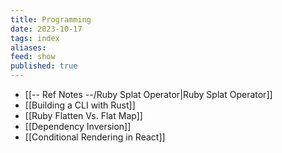```yaml
---
title: Programming
date: 2023-10-17
tags: index
aliases: 
feed: show
published: true
---
```

- [[-- Ref Notes --/Ruby Splat Operator|Ruby Splat Operator]]
- [[Building a CLI with Rust]]
- [[Ruby Flatten Vs. Flat Map]]
- [[Dependency Inversion]]
- [[Conditional Rendering in React]]
